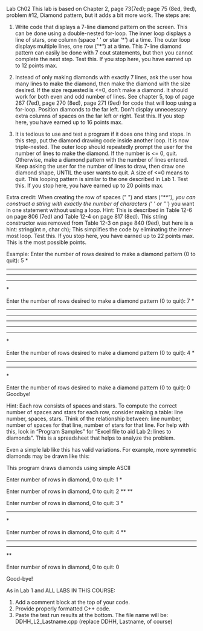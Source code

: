 Lab Ch02
This lab is based on Chapter 2, page 73(7ed); page 75 (8ed, 9ed), problem #12, Diamond pattern, but it adds a bit more work. The steps are:

1. Write code that displays a 7-line diamond pattern on the screen. This can be done using a double-nested for-loop. The inner loop displays a line of stars, one column (space ' ' or star ‘\*’) at a time. The outer loop displays multiple lines, one row (“**\***”) at a time. This 7-line diamond pattern can easily be done with 7 cout statements, but then you cannot complete the next step.
   Test this. If you stop here, you have earned up to 12 points max.

2. Instead of only making diamonds with exactly 7 lines, ask the user how many lines to make the diamond, then make the diamond with the size desired. If the size requested is <=0, don’t make a diamond. It should work for both even and odd number of lines. See chapter 5, top of page 267 (7ed), page 270 (8ed), page 271 (9ed) for code that will loop using a for-loop. Position diamonds to the far left. Don't display unnecessary extra columns of spaces on the far left or right.
   Test this. If you stop here, you have earned up to 16 points max.

3. It is tedious to use and test a program if it does one thing and stops. In this step, put the diamond drawing code inside another loop. It is now triple-nested. The outer loop should repeatedly prompt the user for the number of lines to make the diamond. If the number is <= 0, quit. Otherwise, make a diamond pattern with the number of lines entered. Keep asking the user for the number of lines to draw, then draw one diamond shape, UNTIL the user wants to quit. A size of <=0 means to quit. This looping pattern is similar to the one described in Lab 1.
   Test this. If you stop here, you have earned up to 20 points max.

Extra credit: When creating the row of spaces (" ") and stars (“_\*\*”), you can construct a string with exactly the number of characters (' ' or ‘_’') you want in one statement without using a loop. Hint: This is described in Table 12-6 on page 806 (7ed) and Table 12-4 on page 817 (8ed). This string constructor was removed from Table 12-3 on page 840 (9ed), but here is a hint: string(int n, char ch); This simplifies the code by eliminating the inner-most loop.
Test this. If you stop here, you have earned up to 22 points max. This is the most possible points.

Example:
Enter the number of rows desired to make a diamond pattern (0 to quit): 5 \*

---

---

---

\*

Enter the number of rows desired to make a diamond pattern (0 to quit): 7 \*

---

---

---

---

---

\*

Enter the number of rows desired to make a diamond pattern (0 to quit): 4 \*

---

---

\*

Enter the number of rows desired to make a diamond pattern (0 to quit): 0
Goodbye!

Hint: Each row consists of spaces and stars. To compute the correct number of spaces and stars for each row, consider making a table: line number, spaces, stars. Think of the relationship between: line number, number of spaces for that line, number of stars for that line. For help with this, look in “Program Samples” for “Excel file to aid Lab 2: lines to diamonds”. This is a spreadsheet that helps to analyze the problem.

Even a simple lab like this has valid variations. For example, more symmetric diamonds may be drawn like this:

This program draws diamonds using simple ASCII

Enter number of rows in diamond, 0 to quit: 1 \*

Enter number of rows in diamond, 0 to quit: 2
\*\*
\*\*

Enter number of rows in diamond, 0 to quit: 3 \*

---

\*

Enter number of rows in diamond, 0 to quit: 4
\*\*

---

---

\*\*

Enter number of rows in diamond, 0 to quit: 0

Good-bye!

As in Lab 1 and ALL LABS IN THIS COURSE:

1. Add a comment block at the top of your code.
2. Provide properly formatted C++ code.
3. Paste the test run results at the bottom.
   The file name will be: DDHH_L2_Lastname.cpp (replace DDHH, Lastname, of course)
